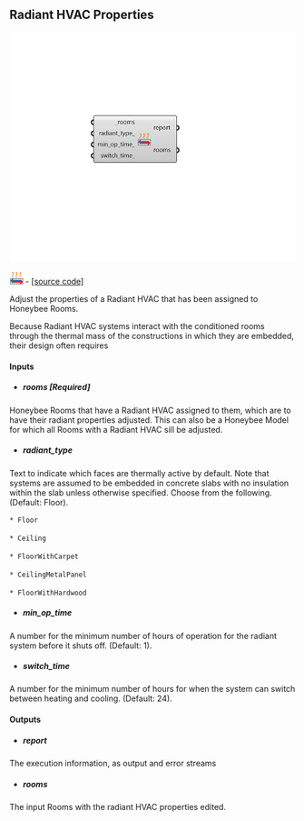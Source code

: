 ## Radiant HVAC Properties

![](../../images/components/Radiant_HVAC_Properties.png)

![](../../images/icons/Radiant_HVAC_Properties.png) - [[source code]](https://github.com/ladybug-tools/honeybee-grasshopper-energy/blob/master/honeybee_grasshopper_energy/src//HB%20Radiant%20HVAC%20Properties.py)


Adjust the properties of a Radiant HVAC that has been assigned to Honeybee Rooms. 

Because Radiant HVAC systems interact with the conditioned rooms through the thermal mass of the constructions in which they are embedded, their design often requires 



#### Inputs
* ##### rooms [Required]
Honeybee Rooms that have a Radiant HVAC assigned to them, which are to have their radiant properties adjusted. This can also be a Honeybee Model for which all Rooms with a Radiant HVAC sill be adjusted. 
* ##### radiant_type 
Text to indicate which faces are thermally active by default. Note that systems are assumed to be embedded in concrete slabs with no insulation within the slab unless otherwise specified. Choose from the following. (Default: Floor). 

    * Floor

    * Ceiling

    * FloorWithCarpet

    * CeilingMetalPanel

    * FloorWithHardwood
* ##### min_op_time 
A number for the minimum number of hours of operation for the radiant system before it shuts off. (Default: 1). 
* ##### switch_time 
A number for the minimum number of hours for when the system can switch between heating and cooling. (Default: 24). 

#### Outputs
* ##### report
The execution information, as output and error streams 
* ##### rooms
The input Rooms with the radiant HVAC properties edited. 